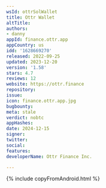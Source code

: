 ```yaml
---
wsId: ottrSolWallet
title: Ottr Wallet
altTitle: 
authors:
- danny
appId: finance.ottr.app
appCountry: us
idd: '1628669270'
released: 2022-09-25
updated: 2023-12-20
version: '1.58'
stars: 4.7
reviews: 12
website: https://ottr.finance
repository: 
issue: 
icon: finance.ottr.app.jpg
bugbounty: 
meta: stale
verdict: nobtc
appHashes: 
date: 2024-12-15
signer: 
twitter: 
social: 
features: 
developerName: Ottr Finance Inc.

---
```


{% include copyFromAndroid.html %}
